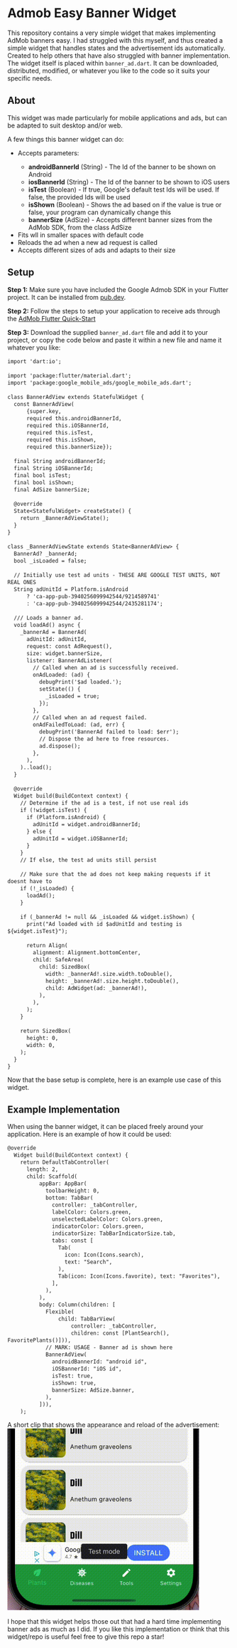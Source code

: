 # Admob Easy Banner Widget
This repository contains a very simple widget that makes implementing AdMob banners easy. I had struggled with this myself, and thus created a simple widget that handles states and the advertisement ids automatically. Created to help others that have also struggled with banner implementation. The widget itself is placed within `banner_ad.dart`. It can be downloaded, distributed, modified, or whatever you like to the code so it suits your specific needs.

## About
This widget was made particularly for mobile applications and ads, but can be adapted to suit desktop and/or web.

A few things this banner widget can do:
<ul>
  <li>Accepts parameters:</li>
  <ul>
    <li><strong>androidBannerId</strong> (String) - The Id of the banner to be shown on Android</li>
    <li><strong>iosBannerId</strong> (String) - The Id of the banner to be shown to iOS users</li>
    <li><strong>isTest</strong> (Boolean) - If true, Google's default test Ids will be used. If false, the provided Ids will be used</li>
    <li><strong>isShown</strong> (Boolean) - Shows the ad based on if the value is true or false, your program can dynamically change this</li>
    <li><strong>bannerSize</strong> (AdSize) - Accepts different banner sizes from the AdMob SDK, from the class AdSize </li>
  </ul>
  <li>Fits wll in smaller spaces with default code</li>
  <li>Reloads the ad when a new ad request is called</li>
  <li>Accepts different sizes of ads and adapts to their size</li>
</ul>

## Setup
**Step 1:** Make sure you have included the Google Admob SDK in your Flutter project. It can be installed from <a href="https://pub.dev/packages/google_mobile_ads">pub.dev</a>.

**Step 2:** Follow the steps to setup your application to receive ads through the <a href="https://developers.google.com/admob/flutter/quick-start">AdMob Flutter Quick-Start</a>

**Step 3:** Download the supplied `banner_ad.dart` file and add it to your project, or copy the code below and paste it within a new file and name it whatever you like:
```
import 'dart:io';

import 'package:flutter/material.dart';
import 'package:google_mobile_ads/google_mobile_ads.dart';

class BannerAdView extends StatefulWidget {
  const BannerAdView(
      {super.key,
      required this.androidBannerId,
      required this.iOSBannerId,
      required this.isTest,
      required this.isShown,
      required this.bannerSize});

  final String androidBannerId;
  final String iOSBannerId;
  final bool isTest;
  final bool isShown;
  final AdSize bannerSize;

  @override
  State<StatefulWidget> createState() {
    return _BannerAdViewState();
  }
}

class _BannerAdViewState extends State<BannerAdView> {
  BannerAd? _bannerAd;
  bool _isLoaded = false;

  // Initially use test ad units - THESE ARE GOOGLE TEST UNITS, NOT REAL ONES
  String adUnitId = Platform.isAndroid
      ? 'ca-app-pub-3940256099942544/9214589741'
      : 'ca-app-pub-3940256099942544/2435281174';

  /// Loads a banner ad.
  void loadAd() async {
    _bannerAd = BannerAd(
      adUnitId: adUnitId,
      request: const AdRequest(),
      size: widget.bannerSize,
      listener: BannerAdListener(
        // Called when an ad is successfully received.
        onAdLoaded: (ad) {
          debugPrint('$ad loaded.');
          setState(() {
            _isLoaded = true;
          });
        },
        // Called when an ad request failed.
        onAdFailedToLoad: (ad, err) {
          debugPrint('BannerAd failed to load: $err');
          // Dispose the ad here to free resources.
          ad.dispose();
        },
      ),
    )..load();
  }

  @override
  Widget build(BuildContext context) {
    // Determine if the ad is a test, if not use real ids
    if (!widget.isTest) {
      if (Platform.isAndroid) {
        adUnitId = widget.androidBannerId;
      } else {
        adUnitId = widget.iOSBannerId;
      }
    }
    // If else, the test ad units still persist

    // Make sure that the ad does not keep making requests if it doesnt have to
    if (!_isLoaded) {
      loadAd();
    }

    if (_bannerAd != null && _isLoaded && widget.isShown) {
      print("Ad loaded with id $adUnitId and testing is ${widget.isTest}");

      return Align(
        alignment: Alignment.bottomCenter,
        child: SafeArea(
          child: SizedBox(
            width: _bannerAd!.size.width.toDouble(),
            height: _bannerAd!.size.height.toDouble(),
            child: AdWidget(ad: _bannerAd!),
          ),
        ),
      );
    }

    return SizedBox(
      height: 0,
      width: 0,
    );
  }
}
```

Now that the base setup is complete, here is an example use case of this widget.

## Example Implementation
When using the banner widget, it can be placed freely around your application. Here is an example of how it could be used:
```
@override
  Widget build(BuildContext context) {
    return DefaultTabController(
      length: 2,
      child: Scaffold(
          appBar: AppBar(
            toolbarHeight: 0,
            bottom: TabBar(
              controller: _tabController,
              labelColor: Colors.green,
              unselectedLabelColor: Colors.green,
              indicatorColor: Colors.green,
              indicatorSize: TabBarIndicatorSize.tab,
              tabs: const [
                Tab(
                  icon: Icon(Icons.search),
                  text: "Search",
                ),
                Tab(icon: Icon(Icons.favorite), text: "Favorites"),
              ],
            ),
          ),
          body: Column(children: [
            Flexible(
                child: TabBarView(
                    controller: _tabController,
                    children: const [PlantSearch(), FavoritePlants()])),
            // MARK: USAGE - Banner ad is shown here
            BannerAdView(
              androidBannerId: "android id",
              iOSBannerId: "iOS id",
              isTest: true,
              isShown: true,
              bannerSize: AdSize.banner,
            ),
          ])),
    );
```
A short clip that shows the appearance and reload of the advertisement:
![Demonstration of ad loading and reloading](/assets/clip.gif)

I hope that this widget helps those out that had a hard time implementing banner ads as much as I did. If you like this implementation or think that this widget/repo is useful feel free to give this repo a star!
